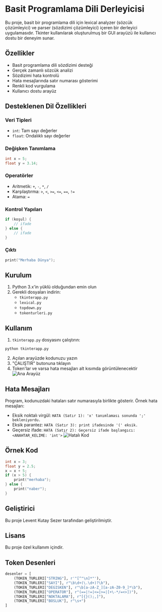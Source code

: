# Basit Programlama Dili Derleyicisi

Bu proje, basit bir programlama dili için lexical analyzer (sözcük çözümleyici) ve parser (sözdizimi çözümleyici) içeren bir derleyici uygulamasıdır. Tkinter kullanılarak oluşturulmuş bir GUI arayüzü ile kullanıcı dostu bir deneyim sunar.

## Özellikler

- Basit programlama dili sözdizimi desteği
- Gerçek zamanlı sözcük analizi
- Sözdizimi hata kontrolü
- Hata mesajlarında satır numarası gösterimi
- Renkli kod vurgulama
- Kullanıcı dostu arayüz

## Desteklenen Dil Özellikleri

### Veri Tipleri
- `int`: Tam sayı değerler
- `float`: Ondalıklı sayı değerler

### Değişken Tanımlama
```c
int x = 5;
float y = 3.14;
```

### Operatörler
- Aritmetik: `+`, `-`, `*`, `/`
- Karşılaştırma: `>`, `<`, `>=`, `<=`, `==`, `!=`
- Atama: `=`

### Kontrol Yapıları
```c
if (koşul) {
    // ifade
} else {
    // ifade
}
```

### Çıktı
```c
print("Merhaba Dünya");
```

## Kurulum

1. Python 3.x'in yüklü olduğundan emin olun
2. Gerekli dosyaları indirin:
   - `tkinterapp.py`
   - `lexical.py`
   - `topdown.py`
   - `tokenturleri.py`

## Kullanım

1. `tkinterapp.py` dosyasını çalıştırın:
```bash
python tkinterapp.py
```

2. Açılan arayüzde kodunuzu yazın
3. "ÇALIŞTIR" butonuna tıklayın
4. Token'lar ve varsa hata mesajları alt kısımda görüntülenecektir
![Ana Arayüz](![image](https://github.com/user-attachments/assets/61ebfe9a-80d3-4dfd-82cd-5b92883a1986)
)

## Hata Mesajları

Program, kodunuzdaki hataları satır numarasıyla birlikte gösterir. Örnek hata mesajları:

- Eksik noktalı virgül: `HATA (Satır 1): 'x' tanımlaması sonunda ';' bekleniyordu.`
- Eksik parantez: `HATA (Satır 3): print ifadesinde '(' eksik.`
- Geçersiz ifade: `HATA (Satır 2): Geçersiz ifade başlangıcı: <ANAHTAR_KELIME: 'int'>`
![Hatalı Kod](![image](https://github.com/user-attachments/assets/e0ccd3ed-13e9-47b9-be0c-0ff05182fefc)
)
## Örnek Kod

```c
int x = 3;
float y = 2.5;
x = x + 5;
if (x > 5) {
    print("merhaba");
} else {
    print("naber");
}
```

## Geliştirici

Bu proje Levent Kutay Sezer tarafından geliştirilmiştir.

## Lisans

Bu proje özel kullanım içindir. 

## Token Desenleri

```python
desenler = [
    (TOKEN_TURLERI["STRING"], r'"[^"\n]*"'),
    (TOKEN_TURLERI["SAYI"], r"\b\d+(\.\d+)?\b"),
    (TOKEN_TURLERI["DEGISKEN"], r"\b[a-zA-Z_][a-zA-Z0-9_]*\b"),
    (TOKEN_TURLERI["OPERATOR"], r"(==|!=|<=|>=|[+\-*/=<>])"),
    (TOKEN_TURLERI["NOKTALAMA"], r"[{}();,]"),
    (TOKEN_TURLERI["BOSLUK"], r"\s+")
]
``` 
